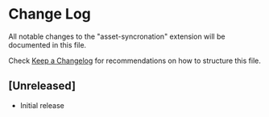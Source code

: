 # Change Log

All notable changes to the "asset-syncronation" extension will be documented in this file.

Check [Keep a Changelog](http://keepachangelog.com/) for recommendations on how to structure this file.

## [Unreleased]

- Initial release